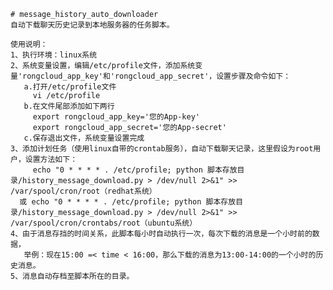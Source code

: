     # message_history_auto_downloader
    自动下载聊天历史记录到本地服务器的任务脚本。
    
    使用说明：
    1、执行环境：linux系统
    2、系统变量设置，编辑/etc/profile文件，添加系统变量'rongcloud_app_key'和'rongcloud_app_secret'，设置步骤及命令如下：
       a.打开/etc/profile文件
         vi /etc/profile
       b.在文件尾部添加如下两行
         export rongcloud_app_key='您的App-key'
         export rongcloud_app_secret='您的App-secret'
       c.保存退出文件，系统变量设置完成
    3、添加计划任务（使用linux自带的crontab服务），自动下载聊天记录，这里假设为root用户，设置方法如下：
         echo "0 * * * * . /etc/profile; python 脚本存放目录/history_message_download.py > /dev/null 2>&1" >> /var/spool/cron/root（redhat系统）
      或 echo "0 * * * * . /etc/profile; python 脚本存放目录/history_message_download.py > /dev/null 2>&1" >> /var/spool/cron/crontabs/root（ubuntu系统）
    4、由于消息存挡的时间关系，此脚本每小时自动执行一次，每次下载的消息是一个小时前的数据，
       举例：现在15:00 =< time < 16:00，那么下载的消息为13:00-14:00的一个小时的历史消息。
    5、消息自动存档至脚本所在的目录。
